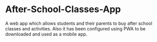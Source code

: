 # After-School-Classes-App
A web app which allows students and their parents to buy after school classes and activities.
Also it has been configured using PWA to be downloaded and used as a mobile app.

